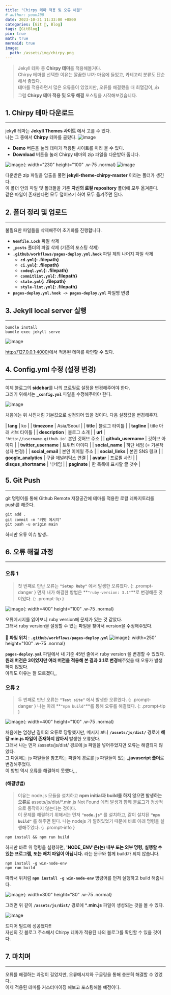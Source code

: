```yaml
---
title: "Chirpy 테마 적용 및 오류 해결"
# author: younJ00
date: 2023-10-21 11:33:00 +0800
categories: [Git 🌱, Blog]
tags: [GitBlog]
pin: true
math: true
mermaid: true
image:
  path: /assets/img/chirpy.png
---
```


> Jekyll 테마 중 **Chirpy 테마**를 적용해볼거다.<br>
Chirpy 테마를 선택한 이유는 깔끔한 UI가 마음에 들었고, 카테고리 분류도 단순해서 좋았다.<br>
테마를 적용하면서 많은 오류들이 있었지만, 오류를 해결했을 때 희열감이,,👍<br>
그럼 **Chirpy 테마 적용 및 오류 해결** 포스팅을 시작해보겠습니다.

## 1. Chirpy 테마 다운로드
---------------
jekyll 테마는 **Jekyll Themes 사이트** 에서 고를 수 있다.<br>
나는 그 중에서 **Chirpy** 테마를 골랐다.
![image](https://github.com/YounJ00/YounJ00.github.io/assets/91127380/fa0161fa-7105-4064-ad65-c1333ce59b28)
- **Demo** 버튼을 눌러 테마가 적용된 사이트를 미리 볼 수 있다. <br>
- **Download** 버튼을 눌러 Chirpy 테마의 zip 파일을 다운받아 줍니다.

![image](https://github.com/YounJ00/YounJ00.github.io/assets/91127380/7f4ca57b-eae7-4acb-a043-7a1d5e84eed8){: width="230" height="100" .w-75 .normal}
![image](https://github.com/YounJ00/YounJ00.github.io/assets/91127380/16108aa7-774f-4ef2-8ba9-dfb086f13d72)

다운받은 zip 파일을 압출을 풀면 **jekyll-theme-chirpy-master** 이라는 폴더가 생긴다.<br>
이 폴더 안의 파일 및 폴더들을 기존 **자신의 로컬 repository** 폴더에 모두 옮겨준다.<br>
같은 파일이 존재한다면 모두 덮어쓰기 하여 모두 옮겨주면 된다.


## 2. 폴더 정리 및 업로드
---------------
불필요한 파일들을 삭제해주어 초기화를 진행합니다. <br>
- **`Gemfile.Lock`** 파일 삭제
- **`_posts`** 폴더의 파일 삭제 (기존의 포스팅 삭제)
- **`.github/workflows/pages-deploy.yml.hook`** 파일 제외 나머지 파일 삭제
    + **`cd.yml`{: .filepath}**
    + **`ci.yml`{: .filepath}**
    + **`codeql.yml`{: .filepath}**
    + **`commitlint.yml`{: .filepath}**
    + **`stale.yml`{: .filepath}**
    + **`style-lint.yml`{: .filepath}**
- **`pages-deploy.yml.hook -> pages-deploy.yml`** 파일명 변경

## 3. Jekyll local server 실행
---------------
```shell
bundle install
bundle exec jekyll serve
```
![image](https://github.com/YounJ00/YounJ00.github.io/assets/91127380/b52b0014-2d9c-47a1-a8a2-6a6b51c9de28)

<http://127.0.0.1:4000/>에서 적용된 테마를 확인할 수 있다.

## 4. Config.yml 수정 (설정 변경)
---------------
이제 블로그의 **sidebar**를 나의 프로필로 설정을 변경해주어야 한다.<br>
그러기 위해서는 **`_config.yml`** 파일을 수정해주어야 한다.

![image](https://github.com/YounJ00/YounJ00.github.io/assets/91127380/affed372-7237-463e-b742-c59eaf6d99e6)

처음에는 위 사진처럼 기본값으로 설정되어 있을 것이다. 다음 설정값을 변경해주자.

| **lang**               | ko                                          |
| **timezone**           | Asia/Seoul                                  |
| **title**              | 블로그 타이틀                                |
| **tagline**            | title 아래 서브 타이틀                       |
| **description**        | 블로그 소개                                  |
| **url**                | `'http://username.github.io'` 본인 깃허브 주소 |
| **github_username**    | 깃허브 아이디                                |
| **twitter_username**   | 트위터 아이디                                |
| **social_name**        | 하단 네임 (= 기본작성자 변경)                 |
| **social_email**       | 본인 이메일 주소                             |
| **social_links**       | 본인 SNS 링크                                | 
| **google_analytics**   | 구글 애널리틱스 연결                          |
| **avatar**            | 프로필 사진                                  |
| **disqus_shortname**   | 닉네임                                       |
| **paginate**           | 한 목록에 표시할 글 갯수                      |


## 5. Git Push
---------------
git 명령어를 통해 Github Remote 저장공간에 테마를 적용한 로컬 레파지토리를 push를 해준다.
```shell
git add .
git commit -m "커밋 메시지"
git push -u origin main
```
하지만 오류 이슈 발생..

## 6. 오류 해결 과정
---------------
### **오류 1**
> 첫 번째로 만난 오류는 **`"Setup Ruby"`** 에서 발생한 오류였다.
{: .prompt-danger }
> 먼저 내가 해결한 방법은 **`"ruby-version: 3.1"`**로 변경해준 것이었다.
{: .prompt-tip }

![image](https://github.com/YounJ00/YounJ00.github.io/assets/91127380/cea4088b-abf0-4934-aec8-25fa4bcbfe80){: width=400" height="100" .w-75 .normal}

오류메시지를 읽어보니 ruby version에 문제가 있는 것 같았다.<br>
그래서 ruby version을 설정할 수 있는 파일을 찾아서 version을 수정해주었다.<br><br>
📁 **파일 위치** : **`.github/workflows/pages-deploy.yml`**
![image](https://github.com/YounJ00/YounJ00.github.io/assets/91127380/9866a0d3-c5e8-45c0-85b8-0b38ff4c49e1){: width=250" height="100" .w-75 .normal}

**`pages-deploy.yml`** 파일에서 내 기준 45번 줄에서 ruby version 을 변경할 수 있었다.<br>
**원래 버전은 3이었지만 여러 버전을 적용해 본 결과 3.1로 변경**해주었을 때 오류가 발생하지 않았다.<br>
아직도 이유는 잘 모르겠다,,

### **오류 2**
> 두 번째로 만난 오류는 **`"Test site"`** 에서 발생한 오류였다.
{: .prompt-danger }
> 나는 아래 **`"npm build"`**를 통해 오류를 해결했다.
{: .prompt-tip }

![image](https://github.com/YounJ00/YounJ00.github.io/assets/91127380/92e4df31-f58e-449f-87c5-3ef7f6331517){: width=400" height="100" .w-75 .normal}

처음에는 엄청난 길이의 오류로 당황했지만, 메시지 보니 **`/assets/js/dist/`** 경로에 **해당 min.js 파일이 존재하지 않아서** 발생한 오류였다. <br>
그래서 나는 먼저 /assets/js/dist/ 경로에 js 파일을 넣어주었지만 오류는 해결되지 않았다. <br>
그 다음에는 js 파일들을 참조하는 파일에 경로를 js 파일들이 있는 **_javascript 폴더**로 변경해주었다. <br> 이 방법 역시 오류를 해결하지 못했다,,,<br>

#### **(해결방법)**
> 이유는 node.js 모듈을 설치하고 **npm initial과 build를 하지 않으면 발생하는 오류**로 assets/js/dist/*.min.js Not Found 에러 발생과 함께 블로그가 정상적으로 동작하지 않는다는 것이다.<br>
이 문제를 해결하기 위해서는 먼저 **`"node.js"`** 를 설치하고, 같이 설치된 **`"npm build"`** 를 해주면 된다. 나는 nodejs 가 깔려있었기 때문에 바로 아래 명령을 실행해주었다.
{: .prompt-info }

```shell
npm install && npm run build
```
하지만 바로 위 명령을 실행하면, **'NODE_ENV'은(는) 내부 또는 외부 명령, 실행할 수 있는 프로그램, 또는 배치 파일이 아닙니다.** 라는 문구와 함께 build가 되지 않습니다.

```shell
npm install -g win-node-env
npm run build
```
따라서 위처럼 **`npm install -g win-node-env`** 명령어를 먼저 실행하고 build 해줍니다.

![image](https://github.com/YounJ00/YounJ00.github.io/assets/91127380/aea7aec7-0a9b-4326-b415-57cb096e85ef){: width=300" height="80" .w-75 .normal}

그러면 위 같이 **`/assets/js/dist/`** 경로에 ***.min.js** 파일이 생성되는 것을 볼 수 있다.

![image](https://github.com/YounJ00/YounJ00.github.io/assets/91127380/930ccd19-ded3-4747-a853-8382e6190dc2)

드디어 빌드에 성공했다!! <br>
자신의 깃 블로그 주소에서 Chirpy 테마가 적용된 나의 블로그를 확인할 수 있을 것이다.

## 7. 마치며
---------------
오류를 해결하는 과정이 길었지만, 오류메시지와 구글링을 통해 충분히 해결할 수 있었다.<br>
이제 적용된 테마를 커스터마이징 해보고 포스팅해볼 예정이다.